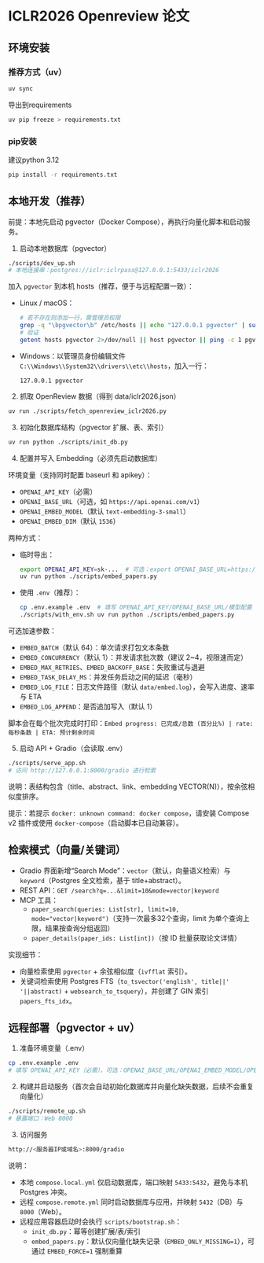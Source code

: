 # ICLR2026 Openreview 论文

## 环境安装

### 推荐方式（uv）

```bash
uv sync
```

导出到requirements

```bash
uv pip freeze > requirements.txt
```

### pip安装

建议python 3.12

```bash
pip install -r requirements.txt
```

## 本地开发（推荐）

前提：本地先启动 pgvector（Docker Compose），再执行向量化脚本和启动服务。

1) 启动本地数据库（pgvector）

```bash
./scripts/dev_up.sh
# 本地连接串：postgres://iclr:iclrpass@127.0.0.1:5433/iclr2026
```

加入 `pgvector` 到本机 hosts（推荐，便于与远程配置一致）：

- Linux / macOS：

  ```bash
  # 若不存在则添加一行，需管理员权限
  grep -q "\bpgvector\b" /etc/hosts || echo "127.0.0.1 pgvector" | sudo tee -a /etc/hosts
  # 验证
  getent hosts pgvector 2>/dev/null || host pgvector || ping -c 1 pgvector
  ```

- Windows：以管理员身份编辑文件 `C:\\Windows\\System32\\drivers\\etc\\hosts`，加入一行：

  ```
  127.0.0.1 pgvector
  ```

2) 抓取 OpenReview 数据（得到 data/iclr2026.json）

```bash
uv run ./scripts/fetch_openreview_iclr2026.py
```

3) 初始化数据库结构（pgvector 扩展、表、索引）

```bash
uv run python ./scripts/init_db.py
```

4) 配置并写入 Embedding（必须先启动数据库）

环境变量（支持同时配置 baseurl 和 apikey）：
- `OPENAI_API_KEY`（必需）
- `OPENAI_BASE_URL`（可选，如 `https://api.openai.com/v1`）
- `OPENAI_EMBED_MODEL`（默认 `text-embedding-3-small`）
- `OPENAI_EMBED_DIM`（默认 `1536`）

两种方式：
- 临时导出：

  ```bash
  export OPENAI_API_KEY=sk-...  # 可选：export OPENAI_BASE_URL=https://api.openai.com/v1
  uv run python ./scripts/embed_papers.py
  ```

- 使用 `.env`（推荐）：

  ```bash
  cp .env.example .env  # 填写 OPENAI_API_KEY/OPENAI_BASE_URL/模型配置
  ./scripts/with_env.sh uv run python ./scripts/embed_papers.py
  ```

可选加速参数：
- `EMBED_BATCH`（默认 64）：单次请求打包文本条数
- `EMBED_CONCURRENCY`（默认 1）：并发请求批次数（建议 2~4，视限速而定）
- `EMBED_MAX_RETRIES`、`EMBED_BACKOFF_BASE`：失败重试与退避
- `EMBED_TASK_DELAY_MS`：并发任务启动之间的延迟（毫秒）
- `EMBED_LOG_FILE`：日志文件路径（默认 `data/embed.log`），会写入进度、速率与 ETA
- `EMBED_LOG_APPEND`：是否追加写入（默认 1）

脚本会在每个批次完成时打印：`Embed progress: 已完成/总数 (百分比%) | rate: 每秒条数 | ETA: 预计剩余时间`

5) 启动 API + Gradio（会读取 .env）

```bash
./scripts/serve_app.sh
# 访问 http://127.0.0.1:8000/gradio 进行检索
```

说明：表结构包含（title、abstract、link、embedding VECTOR(N)），按余弦相似度排序。

提示：若提示 `docker: unknown command: docker compose`，请安装 Compose v2 插件或使用 `docker-compose`（启动脚本已自动兼容）。

## 检索模式（向量/关键词）

- Gradio 界面新增“Search Mode”：`vector`（默认，向量语义检索）与 `keyword`（Postgres 全文检索，基于 title+abstract）。
- REST API：`GET /search?q=...&limit=10&mode=vector|keyword`
- MCP 工具：
  - `paper_search(queries: List[str], limit=10, mode="vector|keyword")`（支持一次最多32个查询，limit 为单个查询上限，结果按查询分组返回）
  - `paper_details(paper_ids: List[int])`（按 ID 批量获取论文详情）

实现细节：
- 向量检索使用 `pgvector` + 余弦相似度（`ivfflat` 索引）。
- 关键词检索使用 Postgres FTS（`to_tsvector('english', title||' '||abstract)` + `websearch_to_tsquery`），并创建了 GIN 索引 `papers_fts_idx`。

## 远程部署（pgvector + uv）

1) 准备环境变量（.env）

```bash
cp .env.example .env
# 填写 OPENAI_API_KEY（必需），可选：OPENAI_BASE_URL/OPENAI_EMBED_MODEL/OPENAI_EMBED_DIM
```

2) 构建并启动服务（首次会自动初始化数据库并向量化缺失数据，后续不会重复向量化）

```bash
./scripts/remote_up.sh
# 暴露端口：Web 8000
```

3) 访问服务

```bash
http://<服务器IP或域名>:8000/gradio
```

说明：
- 本地 `compose.local.yml` 仅启动数据库，端口映射 `5433:5432`，避免与本机 Postgres 冲突。
- 远程 `compose.remote.yml` 同时启动数据库与应用，并映射 `5432`（DB）与 `8000`（Web）。
 - 远程应用容器启动时会执行 `scripts/bootstrap.sh`：
   - `init_db.py`：幂等创建扩展/表/索引
   - `embed_papers.py`：默认仅向量化缺失记录（`EMBED_ONLY_MISSING=1`），可通过 `EMBED_FORCE=1` 强制重算
